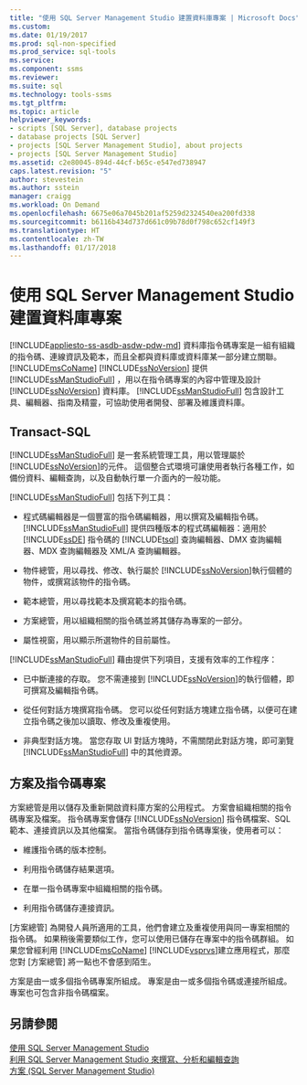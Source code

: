 ```yaml
---
title: "使用 SQL Server Management Studio 建置資料庫專案 | Microsoft Docs"
ms.custom: 
ms.date: 01/19/2017
ms.prod: sql-non-specified
ms.prod_service: sql-tools
ms.service: 
ms.component: ssms
ms.reviewer: 
ms.suite: sql
ms.technology: tools-ssms
ms.tgt_pltfrm: 
ms.topic: article
helpviewer_keywords:
- scripts [SQL Server], database projects
- database projects [SQL Server]
- projects [SQL Server Management Studio], about projects
- projects [SQL Server Management Studio]
ms.assetid: c2e80045-894d-44cf-b65c-e547ed738947
caps.latest.revision: "5"
author: stevestein
ms.author: sstein
manager: craigg
ms.workload: On Demand
ms.openlocfilehash: 6675e06a7045b201af5259d2324540ea200fd338
ms.sourcegitcommit: b6116b434d737d661c09b78d0f798c652cf149f3
ms.translationtype: HT
ms.contentlocale: zh-TW
ms.lasthandoff: 01/17/2018
---
```

# <a name="build-database-projects-by-using-sql-server-management-studio"></a>使用 SQL Server Management Studio 建置資料庫專案
[!INCLUDE[appliesto-ss-asdb-asdw-pdw-md](../includes/appliesto-ss-asdb-asdw-pdw-md.md)] 資料庫指令碼專案是一組有組織的指令碼、連線資訊及範本，而且全都與資料庫或資料庫某一部分建立關聯。 [!INCLUDE[msCoName](../includes/msconame_md.md)] [!INCLUDE[ssNoVersion](../includes/ssnoversion_md.md)] 提供 [!INCLUDE[ssManStudioFull](../includes/ssmanstudiofull_md.md)] ，用以在指令碼專案的內容中管理及設計 [!INCLUDE[ssNoVersion](../includes/ssnoversion_md.md)] 資料庫。 [!INCLUDE[ssManStudioFull](../includes/ssmanstudiofull_md.md)] 包含設計工具、編輯器、指南及精靈，可協助使用者開發、部署及維護資料庫。  
  
## <a name="sql-server-management-studio"></a>Transact-SQL  
[!INCLUDE[ssManStudioFull](../includes/ssmanstudiofull_md.md)] 是一套系統管理工具，用以管理屬於 [!INCLUDE[ssNoVersion](../includes/ssnoversion_md.md)]的元件。 這個整合式環境可讓使用者執行各種工作，如備份資料、編輯查詢，以及自動執行單一介面內的一般功能。  
  
[!INCLUDE[ssManStudioFull](../includes/ssmanstudiofull_md.md)] 包括下列工具：  
  
-   程式碼編輯器是一個豐富的指令碼編輯器，用以撰寫及編輯指令碼。 [!INCLUDE[ssManStudioFull](../includes/ssmanstudiofull_md.md)] 提供四種版本的程式碼編輯器：適用於 [!INCLUDE[ssDE](../includes/ssde_md.md)] 指令碼的 [!INCLUDE[tsql](../includes/tsql_md.md)] 查詢編輯器、DMX 查詢編輯器、MDX 查詢編輯器及 XML/A 查詢編輯器。  
  
-   物件總管，用以尋找、修改、執行屬於 [!INCLUDE[ssNoVersion](../includes/ssnoversion_md.md)]執行個體的物件，或撰寫該物件的指令碼。  
  
-   範本總管，用以尋找範本及撰寫範本的指令碼。  
  
-   方案總管，用以組織相關的指令碼並將其儲存為專案的一部分。  
  
-   屬性視窗，用以顯示所選物件的目前屬性。  
  
[!INCLUDE[ssManStudioFull](../includes/ssmanstudiofull_md.md)] 藉由提供下列項目，支援有效率的工作程序：  
  
-   已中斷連接的存取。 您不需連接到 [!INCLUDE[ssNoVersion](../includes/ssnoversion_md.md)]的執行個體，即可撰寫及編輯指令碼。  
  
-   從任何對話方塊撰寫指令碼。 您可以從任何對話方塊建立指令碼，以便可在建立指令碼之後加以讀取、修改及重複使用。  
  
-   非典型對話方塊。 當您存取 UI 對話方塊時，不需關閉此對話方塊，即可瀏覽 [!INCLUDE[ssManStudioFull](../includes/ssmanstudiofull_md.md)] 中的其他資源。  
  
## <a name="solutions-and-script-projects"></a>方案及指令碼專案  
方案總管是用以儲存及重新開啟資料庫方案的公用程式。 方案會組織相關的指令碼專案及檔案。 指令碼專案會儲存 [!INCLUDE[ssNoVersion](../includes/ssnoversion_md.md)] 指令碼檔案、SQL 範本、連接資訊以及其他檔案。 當指令碼儲存到指令碼專案後，使用者可以：  
  
-   維護指令碼的版本控制。  
  
-   利用指令碼儲存結果選項。  
  
-   在單一指令碼專案中組織相關的指令碼。  
  
-   利用指令碼儲存連接資訊。  
  
[方案總管] 為開發人員所適用的工具，他們會建立及重複使用與同一專案相關的指令碼。 如果稍後需要類似工作，您可以使用已儲存在專案中的指令碼群組。 如果您曾經利用 [!INCLUDE[msCoName](../includes/msconame_md.md)] [!INCLUDE[vsprvs](../includes/vsprvs_md.md)]建立應用程式，那麼您對 [方案總管] 將一點也不會感到陌生。  
  
方案是由一或多個指令碼專案所組成。 專案是由一或多個指令碼或連接所組成。 專案也可包含非指令碼檔案。  
  
## <a name="see-also"></a>另請參閱  
[使用 SQL Server Management Studio](../ssms/use-sql-server-management-studio.md)  
[利用 SQL Server Management Studio 來撰寫、分析和編輯查詢](http://msdn.microsoft.com/en-us/062051e4-4b77-4969-98ae-d2547c24ce3e)  
[方案 &#40;SQL Server Management Studio&#41;](../ssms/solution/solutions-sql-server-management-studio.md)  
  
